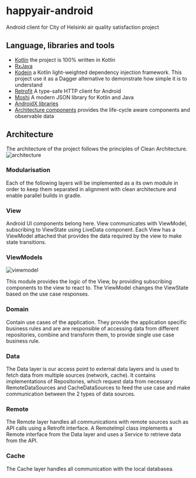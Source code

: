# happyair-android
Android client for City of Helsinki air quality satisfaction project

## Language, libraries and tools
- [Kotlin](https://kotlinlang.org/docs/reference/) the project is 100% written in Kotlin
- [RxJava](https://github.com/ReactiveX/RxJava)
- [Kodein](https://kodein.org/di/) a Kotlin light-weighted dependency injection framework. This
project use it as a Dagger alternative to demonstrate how simple it is to understand
- [Retrofit](https://square.github.io/retrofit/) A type-safe HTTP client for Android
- [Moshi](https://github.com/square/moshi) A modern JSON library for Kotlin and Java
- [AndroidX libraries](https://developer.android.com/jetpack/androidx/)
- [Architecture components](https://developer.android.com/topic/libraries/architecture/) provides
the life-cycle aware components and observable data

## Architecture

The architecture of the project follows the principles of Clean Architecture. 
![architecture](https://preview.ibb.co/hyTZMc/architecture.png)

### Modularisation
Each of the following layers will be implemented as a its own module in order to keep them 
separated in alignment with clean architecture and enable parallel builds in gradle.  

### View
Android UI components belong here. View communicates with ViewModel, subscribing to ViewState 
using LiveData component. Each View has a ViewModel attached that provides the data required by 
the view to make state transitions.


### ViewModels
![viewmodel](https://preview.ibb.co/neLQSH/viewmodel.png)

This module provides the logic of the View, by providing subscribing components to the view to 
react to. The ViewModel changes the ViewState based on the use case responses.


### Domain
Contain use cases of the application. They provide the application specific business rules and are 
are responsible of accessing data from different repositories, combine and transform them, to 
provide single use case business rule.

### Data
The Data layer is our access point to external data layers and is used to fetch data from multiple 
sources (network, cache). It contains implementations of Repositories, which request data from 
necessary RemoteDataSources and CacheDataSources to feed the use case and make communication 
between the 2 types of data sources.


### Remote
The Remote layer handles all communications with remote sources such as API calls using a Retrofit 
interface. A RemoteImpl class implements a Remote interface from the Data layer and uses a Service 
to retrieve data from the API.


### Cache
The Cache layer handles all communication with the local databasea.
